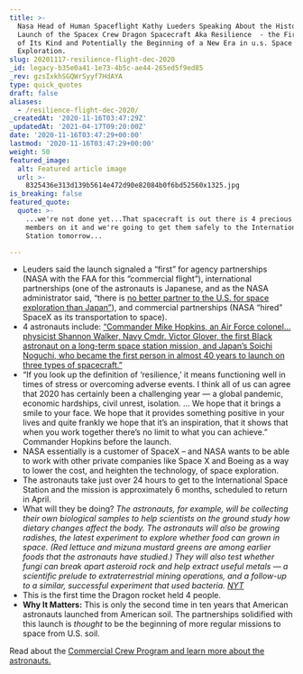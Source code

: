 ```yaml
---
title: >-
  Nasa Head of Human Spaceflight Kathy Lueders Speaking About the Historic
  Launch of the Spacex Crew Dragon Spacecraft Aka Resilience  - the First Flight
  of Its Kind and Potentially the Beginning of a New Era in u.s. Space
  Exploration.
slug: 20201117-resilience-flight-dec-2020
_id: legacy-b35e0a41-1e73-4b5c-ae44-265ed5f9ed85
_rev: gzsIxkhSGQWrSyyf7HdAYA
type: quick_quotes
draft: false
aliases:
  - /resilience-flight-dec-2020/
_createdAt: '2020-11-16T03:47:29Z'
_updatedAt: '2021-04-17T09:20:00Z'
date: '2020-11-16T03:47:29+00:00'
lastmod: '2020-11-16T03:47:29+00:00'
weight: 50
featured_image:
  alt: Featured article image
  url: >-
    8325436e313d139b5614e472d90e82084b0f6bd52560x1325.jpg
is_breaking: false
featured_quote:
  quote: >-
    ...we're not done yet...That spacecraft is out there is 4 precious crew
    members on it and we're going to get them safely to the International Space
    Station tomorrow...

---
```

* Leuders said the launch signaled a “first” for agency partnerships (NASA with the FAA for this “commercial flight”), international partnerships (one of the astronauts is Japanese, and as the NASA administrator said, “there is [no better partner to the U.S. for space exploration than Japan”](https://twitter.com/NASA/status/1328171694599458816?s=20)), and commercial partnerships (NASA “hired” SpaceX as its transportation to space).
* 4 astronauts include: [“Commander Mike Hopkins, an Air Force colonel…physicist Shannon Walker, Navy Cmdr. Victor Glover, the first Black astronaut on a long-term space station mission, and Japan’s Soichi Noguchi, who became the first person in almost 40 years to launch on three types of spacecraft.”](https://www.usatoday.com/story/news/nation/2020/11/15/spacex-resilience-launch-time-scheduled-sunday-pending-weather/6304211002/)
* “If you look up the definition of ‘resilience,’ it means functioning well in times of stress or overcoming adverse events. I think all of us can agree that 2020 has certainly been a challenging year — a global pandemic, economic hardships, civil unrest, isolation. … We hope that it brings a smile to your face. We hope that it provides something positive in your lives and quite frankly we hope that it’s an inspiration, that it shows that when you work together there’s no limit to what you can achieve.” Commander Hopkins before the launch.
* NASA essentially is a customer of SpaceX – and NASA wants to be able to work with other private companies like Space X and Boeing as a way to lower the cost, and heighten the technology, of space exploration.
* The astronauts take just over 24 hours to get to the International Space Station and the mission is approximately 6 months, scheduled to return in April.
* What will they be doing? _The astronauts, for example, will be collecting their own biological samples to help scientists on the ground study how dietary changes affect the body. The astronauts will also be growing radishes, the latest experiment to explore whether food can grown in space. (Red lettuce and mizuna mustard greens are among earlier foods that the astronauts have studied.) They will also test whether fungi can break apart asteroid rock and help extract useful metals — a scientific prelude to extraterrestrial mining operations, and a follow-up to a similar, successful experiment that used bacteria. [NYT](https://www.nytimes.com/2020/11/15/science/spacex-nasa-astronauts-launch.html)_
* This is the first time the Dragon rocket held 4 people.
* **Why It Matters:** This is only the second time in ten years that American astronauts launched from American soil. The partnerships solidified with this launch is *thought* to be the beginning of more regular missions to space from U.S. soil.

Read about the [Commercial Crew Program and learn more about the astronauts.](https://www.nasa.gov/specials/ccp-press-kit/main.html)